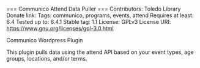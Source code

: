 === Communico Attend Data Puller ===
Contributors: Toledo Library
Donate link: 
Tags: communico, programs, events, attend
Requires at least: 6.4
Tested up to: 6.4.1
Stable tag: 1.1
License: GPLv3
License URI: https://www.gnu.org/licenses/gpl-3.0.html


Communico Wordpress Plugin

This plugin pulls data using the attend API based on your event types, age groups, locations, and/or terms.
